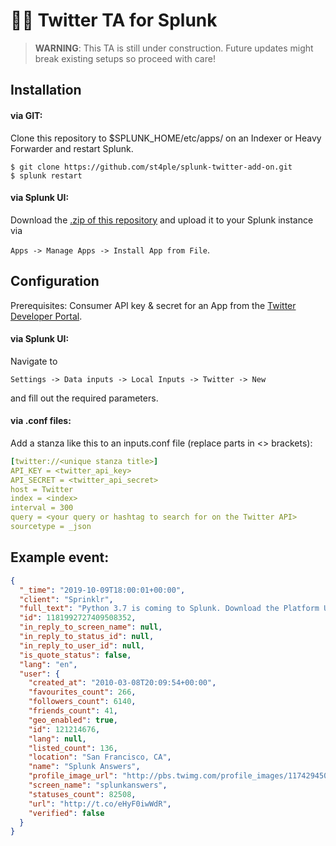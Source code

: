 # :speech_balloon::electric_plug: Twitter TA for Splunk

> **WARNING**: This TA is still under construction. Future updates might break existing setups so proceed with care! 

## Installation
#### via GIT:
Clone this repository to $SPLUNK_HOME/etc/apps/ on an Indexer or Heavy Forwarder and restart Splunk.

````
$ git clone https://github.com/st4ple/splunk-twitter-add-on.git
$ splunk restart
````

#### via Splunk UI:

Download the [.zip of this repository](https://github.com/st4ple/splunk-twitter-add-on/archive/master.zip) and upload it to your Splunk instance via 

`Apps -> Manage Apps -> Install App from File`.


## Configuration 

Prerequisites: Consumer API key & secret for an App from the [Twitter Developer Portal](https://developer.twitter.com/en/apps).

#### via Splunk UI:

Navigate to 

`Settings -> Data inputs -> Local Inputs -> Twitter -> New` 

and fill out the required parameters.

#### via .conf files:

Add a stanza like this to an inputs.conf file (replace parts in <> brackets):

```YAML
[twitter://<unique stanza title>]
API_KEY = <twitter_api_key>
API_SECRET = <twitter_api_secret>
host = Twitter
index = <index>
interval = 300 
query = <your query or hashtag to search for on the Twitter API>
sourcetype = _json
```


## Example event:
```json
{
  "_time": "2019-10-09T18:00:01+00:00", 
  "client": "Sprinklr", 
  "full_text": "Python 3.7 is coming to Splunk. Download the Platform Upgrade Readiness app to help prepare for and manage this change.\nhttps://t.co/qSSeE8bxY4\n#Splunk", 
  "id": 1181992727409508352, 
  "in_reply_to_screen_name": null, 
  "in_reply_to_status_id": null, 
  "in_reply_to_user_id": null, 
  "is_quote_status": false, 
  "lang": "en", 
  "user": {
    "created_at": "2010-03-08T20:09:54+00:00", 
    "favourites_count": 266, 
    "followers_count": 6140, 
    "friends_count": 41, 
    "geo_enabled": true, 
    "id": 121214676, 
    "lang": null, 
    "listed_count": 136, 
    "location": "San Francisco, CA", 
    "name": "Splunk Answers", 
    "profile_image_url": "http://pbs.twimg.com/profile_images/1174294501633871872/AAK0906G_normal.jpg", 
    "screen_name": "splunkanswers", 
    "statuses_count": 82508, 
    "url": "http://t.co/eHyF0iwWdR", 
    "verified": false
  }
}
```
